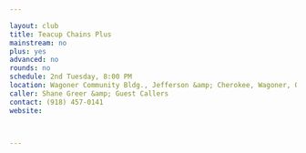 ```yaml
---

layout: club
title: Teacup Chains Plus
mainstream: no
plus: yes
advanced: no
rounds: no
schedule: 2nd Tuesday, 8:00 PM
location: Wagoner Community Bldg., Jefferson &amp; Cherokee, Wagoner, OK
caller: Shane Greer &amp; Guest Callers
contact: (918) 457-0141
website: 



---
```


